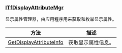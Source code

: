 ### [ITfDisplayAttributeMgr](https://learn.microsoft.com/zh-cn/windows/win32/api/msctf/nn-msctf-itfdisplayattributemgr)

显示属性管理器，由应用程序用来获取和枚举显示属性。

方法								|描述
-|-
[GetDisplayAttributeInfo][1]	|获取显示属性信息。

[1]: https://learn.microsoft.com/zh-cn/windows/win32/api/msctf/nf-msctf-itfdisplayattributemgr-getdisplayattributeinfo